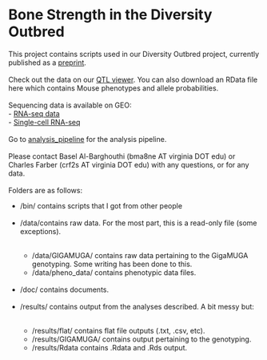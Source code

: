 # Bone Strength in the Diversity Outbred
This project contains scripts used in our Diversity Outbred project, currently published as a [preprint](https://www.biorxiv.org/content/10.1101/2020.06.24.169839v1).<br><br>
Check out the data on our [QTL viewer](http://qtlviewer.uvadcos.io). You can also download an RData file here which contains Mouse phenotypes and allele probabilities.<br><br>
Sequencing data is available on GEO:<br>
    - [RNA-seq data](https://www.ncbi.nlm.nih.gov/geo/query/acc.cgi?acc=GSE152708)<br>
    - [Single-cell RNA-seq](https://www.ncbi.nlm.nih.gov/geo/query/acc.cgi?acc=GSE152806)<br>
<br>Go to [analysis_pipeline](/doc/analysis_pipeline.md) for the analysis pipeline.<br>
<br>Please contact Basel Al-Barghouthi (bma8ne AT virginia DOT edu) or Charles Farber (crf2s AT virginia DOT edu) with any questions, or for any data.<br>
<br>Folders are as follows:
<ul>
<li>/bin/ contains scripts that I got from other people</li><br>
<li>/data/contains raw data. For the most part, this is a read-only file (some exceptions).</li>
<ul><br>
<li>/data/GIGAMUGA/ contains raw data pertaining to the GigaMUGA genotyping. Some writing has been done to this.</li>
<li>/data/pheno_data/ contains phenotypic data files.</li>
</ul><br>      
<li>/doc/ contains documents.</li><br> 
<li>/results/ contains output from the analyses described. A bit messy but:</li>
<ul><br>
<li>/results/flat/ contains flat file outputs (.txt, .csv, etc).</li>
<li>/results/GIGAMUGA/ contains output pertaining to the genotyping.</li>
<li>/results/Rdata contains .Rdata and .Rds output.</li>
</ul>
</ul>




